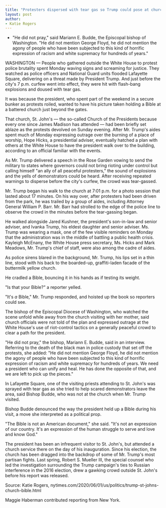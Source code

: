```yaml
---
title: "Protesters dispersed with tear gas so Trump could pose at church"
layout: post
author:
- Katie Rogers
---
```


- "He did not pray," said Mariann E. Budde, the Episcopal bishop of Washington. "He did not mention George Floyd, he did not mention the agony of people who have been subjected to this kind of horrific expression of racism and white supremacy for hundreds of years."

WASHINGTON — People who gathered outside the White House to protest police brutality spent Monday waving signs and screaming for justice. They watched as police officers and National Guard units flooded Lafayette Square, delivering on a threat made by President Trump. And just before the city's 7 p.m. curfew went into effect, they were hit with flash-bang explosions and doused with tear gas.

It was because the president, who spent part of the weekend in a secure bunker as protests roiled, wanted to have his picture taken holding a Bible at a battered church just beyond the gates.

That church, St. John's — the so-called Church of the Presidents because every one since James Madison has attended — had been briefly set ablaze as the protests devolved on Sunday evening. After Mr. Trump's aides spent much of Monday expressing outrage over the burning of a place of worship, Hope Hicks, a presidential adviser, eventually hatched a plan with others at the White House to have the president walk over to the building, according to an official familiar with the events.

As Mr. Trump delivered a speech in the Rose Garden vowing to send the military to states where governors could not bring rioting under control but calling himself "an ally of all peaceful protesters," the sound of explosions and the yells of demonstrators could be heard. After receiving repeated warnings to disperse before the city's curfew, the crowd was tear-gassed.

Mr. Trump began his walk to the church at 7:01 p.m. for a photo session that lasted about 17 minutes. On his way over, after protesters had been driven from the park, he was trailed by a group of aides, including Attorney General William P. Barr. Mr. Barr had strolled to the edge of the police line to observe the crowd in the minutes before the tear-gassing began.

He walked alongside Jared Kushner, the president's son-in-law and senior adviser, and Ivanka Trump, his eldest daughter and senior adviser. Ms. Trump was wearing a mask, one of the few visible reminders on Monday that the administration was in the middle of battling a public health crisis. Kayleigh McEnany, the White House press secretary, Ms. Hicks and Mark Meadows, Mr. Trump's chief of staff, were also among the cadre of aides.

As police sirens blared in the background, Mr. Trump, his lips set in a thin line, stood with his back to the boarded-up, graffiti-laden facade of the buttermilk yellow church.

He cradled a Bible, bouncing it in his hands as if testing its weight.

"Is that your Bible?" a reporter yelled.

"It's *a* Bible," Mr. Trump responded, and hoisted up the book so reporters could see.

The bishop of the Episcopal Diocese of Washington, who watched the scene unfold while away from the church visiting with her mother, said church officials were not told of the plan and expressed outrage at the White House's use of riot-control tactics on a generally peaceful crowd to clear a path for the president.

"He did not pray," the bishop, Mariann E. Budde, said in an interview. Referring to the death of the black man in police custody that set off the protests, she added: "He did not mention George Floyd, he did not mention the agony of people who have been subjected to this kind of horrific expression of racism and white supremacy for hundreds of years. We need a president who can unify and heal. He has done the opposite of that, and we are left to pick up the pieces."

In Lafayette Square, one of the visiting priests attending to St. John's was sprayed with tear gas as she tried to help scared demonstrators leave the area, said Bishop Budde, who was not at the church when Mr. Trump visited.

Bishop Budde denounced the way the president held up a Bible during his visit, a move she interpreted as a political prop.

"The Bible is not an American document," she said. "It's not an expression of our country. It's an expression of the human struggle to serve and love and know God."

The president has been an infrequent visitor to St. John's, but attended a church service there on the day of his inauguration. Since his election, the church has been dragged into the backdrop of some of Mr. Trump's most partisan fights. Last spring, Robert S. Mueller III, the special counsel who led the investigation surrounding the Trump campaign's ties to Russian interference in the 2016 election, drew a gawking crowd outside St. John's before his report was released.

Source: Katie Rogers, nytimes.com/2020/06/01/us/politics/trump-st-johns-church-bible.html

Maggie Haberman contributed reporting from New York.
